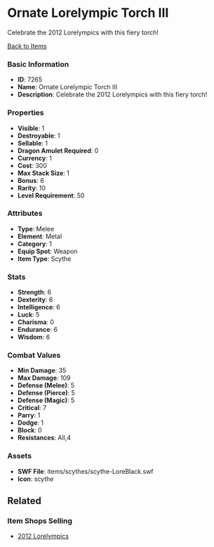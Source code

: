 # Ornate Lorelympic Torch III

Celebrate the 2012 Lorelympics with this fiery torch! 

[Back to Items](../items.md)

### Basic Information

- **ID**: 7265
- **Name**: Ornate Lorelympic Torch III
- **Description**: Celebrate the 2012 Lorelympics with this fiery torch! 

### Properties

- **Visible**: 1
- **Destroyable**: 1
- **Sellable**: 1
- **Dragon Amulet Required**: 0
- **Currency**: 1
- **Cost**: 300
- **Max Stack Size**: 1
- **Bonus**: 6
- **Rarity**: 10
- **Level Requirement**: 50

### Attributes

- **Type**: Melee
- **Element**: Metal
- **Category**: 1
- **Equip Spot**: Weapon
- **Item Type**: Scythe

### Stats

- **Strength**: 6
- **Dexterity**: 6
- **Intelligence**: 6
- **Luck**: 5
- **Charisma**: 0
- **Endurance**: 6
- **Wisdom**: 6

### Combat Values

- **Min Damage**: 35
- **Max Damage**: 109
- **Defense (Melee)**: 5
- **Defense (Pierce)**: 5
- **Defense (Magic)**: 5
- **Critical**: 7
- **Parry**: 1
- **Dodge**: 1
- **Block**: 0
- **Resistances**: All,4

### Assets

- **SWF File**: items/scythes/scythe-LoreBlack.swf
- **Icon**: scythe

## Related

### Item Shops Selling

- [2012 Lorelympics](../item-shops/271-2012-lorelympics.md)

